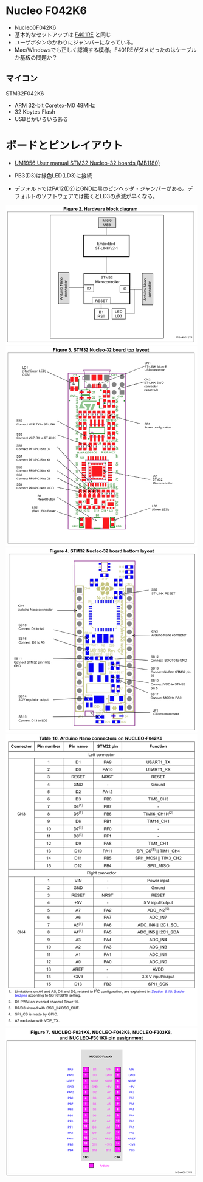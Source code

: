 # Nucleo F042K6

* [Nucleo0F042K6](https://www.stmcu.jp/design/hwdevelop/nucleo/51864/)
* 基本的なセットアップは [F401RE](../Nucleo-F401RE) と同じ
* ユーザボタンのかわりにジャンパーになっている。
* Mac/Windowsでも正しく認識する模様。F401REがダメだったのはケーブルか基板の問題か？

## マイコン

STM32F042K6

* ARM 32-bit Coretex-M0 48MHz
* 32 Kbytes Flash
* USBとかいろいろある

# ボードとピンレイアウト
* [UM1956 User manual STM32 Nucleo-32 boards (MB1180)](https://www.st.com/resource/en/user_manual/dm00231744-stm32-nucleo32-boards-mb1180-stmicroelectronics.pdf)

* PB3(D3)は緑色LED(LD3)に接続
* デフォルトではPA12(D2)とGNDに黒のピンヘッダ・ジャンパーがある。デフォルトのソフトウェアでは抜くとLD3の点滅が早くなる。

![images](images/01.png)
![images](images/02.png)
![images](images/03.png)
![images](images/04.png)
![images](images/05.png)

